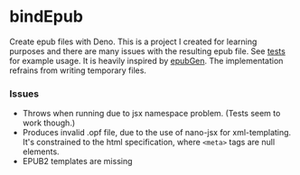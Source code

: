# bindEpub

Create epub files with Deno. This is a project I created for learning purposes
and there are many issues with the resulting epub file. See [tests](mod_test.ts)
for example usage. It is heavily inspired by
[epubGen](https://github.com/cyrilis/epub-gen). The implementation refrains from
writing temporary files.

### Issues

- Throws when running due to jsx namespace problem. (Tests seem to work though.)
- Produces invalid .opf file, due to the use of nano-jsx for xml-templating.
  It's constrained to the html specification, where `<meta>` tags are null
  elements.
- EPUB2 templates are missing
